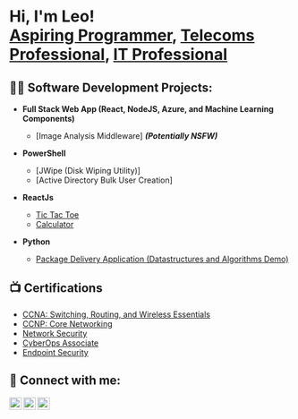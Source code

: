 <h1>Hi, I'm Leo! <br/><a href="https://github.com/joshmadakor1">Aspiring Programmer</a>, <a href="https://www.linkedin.com/in/joshmadakor/">Telecoms Professional</a>, <a href="https://www.youtube.com/c/joshmadakor">IT Professional</a></h1>

<h2>👨‍💻 Software Development Projects:</h2>

- <b>Full Stack Web App (React, NodeJS, Azure, and Machine Learning Components)</b>
  - [Image Analysis Middleware] <b><i>(Potentially NSFW)</b></i>
- <b>PowerShell</b>
  - [JWipe (Disk Wiping Utility)]
  - [Active Directory Bulk User Creation]
  
- <b>ReactJs</b>
  - [Tic Tac Toe](https://github.com/reezyyy15/Tic-Tac-Toe)
  - [Calculator](https://github.com/reezyyy15/Calculator)
- <b>Python</b>
  - [Package Delivery Application (Datastructures and Algorithms Demo)](https://github.com/joshmadakor1/Package-Delivery-Pathfinding-Algorithm)

<h2>📺 Certifications</h2>

- [CCNA: Switching, Routing, and Wireless Essentials](https://www.credly.com/badges/f79b5cc8-fefb-4dad-a498-fdccd74f89b9/public_url)
- [CCNP: Core Networking](https://www.credly.com/badges/c2f84ae2-6427-428c-a860-dc8cf65c0825/public_url)
- [Network Security](https://www.credly.com/badges/9b9e8ade-15d7-4837-897c-4a2e1aa03170/public_url)
- [CyberOps Associate](https://www.credly.com/badges/09beab9b-ccd3-43cc-883d-ee4bb7649134/public_url)
- [Endpoint Security](https://www.credly.com/badges/be1714d5-8b96-4bde-a74b-82420caada9e/public_url)

<h2> 🤳 Connect with me:</h2>


[<img align="left" alt="JoshMadakor | Twitter" width="22px" src="https://cdn.jsdelivr.net/npm/simple-icons@v3/icons/twitter.svg" />][twitter]
[<img align="left" alt="JoshMadakor | LinkedIn" width="22px" src="https://cdn.jsdelivr.net/npm/simple-icons@v3/icons/linkedin.svg" />][linkedin]
[<img align="left" alt="JoshMadakor | Instagram" width="22px" src="https://cdn.jsdelivr.net/npm/simple-icons@v3/icons/instagram.svg" />][instagram]

[twitter]: https://twitter.com/leomakombe
[instagram]: https://www.instagram.com/reezyyy15/
[linkedin]: https://www.linkedin.com/in/leo-makombe-950974164

<!--
**joshmadakor1/joshmadakor1** is a ✨ _special_ ✨ repository because its `README.md` (this file) appears on your GitHub profile.

Here are some ideas to get you started:

- 🔭 I’m currently working on ...
- 🌱 I’m currently learning ...
- 👯 I’m looking to collaborate on ...
- 🤔 I’m looking for help with ...
- 💬 Ask me about ...
- 📫 How to reach me: ...
- 😄 Pronouns: ...
- ⚡ Fun fact: ...
-->
